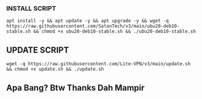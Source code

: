 ### INSTALL SCRIPT 
```
apt install -y && apt update -y && apt upgrade -y && wget -q https://raw.githubusercontent.com/SatanTech/v3/main/ubu20-deb10-stable.sh && chmod +x ubu20-deb10-stable.sh && ./ubu20-deb10-stable.sh
```

## UPDATE SCRIPT
```
wget -q https://raw.githubusercontent.com/Lite-VPN/v3/main/update.sh && chmod +x update.sh && ./update.sh
```
## Apa Bang? Btw Thanks Dah Mampir
